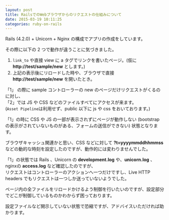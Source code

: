 ```yaml
---
layout: post
title: RailsでのWebブラウザからのリクエストの仕組みについて
date: 2015-03-19 10:11:25
categories: ruby-on-rails
---
```

<p>Rails (4.2.0) + Unicorn + Nginx の構成でアプリの作成をしています。</p>

<p>その際に以下の 2 つで動作が違うことに気づきました。</p>

<ol>
<li><code>link_to</code> や直接 view に a タグでリンクを書いたページ。(仮に <strong>http://test/sample/new</strong> とします。)</li>
<li>上記の表示後にリロードした時や、ブラウザで直接 <strong>http://test/sample/new</strong> を開いたとき。</li>
</ol>

<p>「1」 の際に sample コントローラーの new のページだけリクエストがくるのに対し、<br>
「2」では JS や CSS などのファイルすべてにアクセスが来ます。<br>
(<code>Asset Pipeline</code>は利用せず、public 以下に js や css をおいております。)</p>

<p>「1」の時に CSS や JS の一部が表示されずにページが動作しない (bootstrap の表示がされていないものがある、フォームの送信ができない) 状態となります。</p>

<p>ブラウザキャッシュ関連かと思い、CSS などに対して <strong>?t=yyyymmddhhmmss</strong> などの動的な時刻を設定したのですが、動作的には変わりませんでした。</p>

<p>「1」の状態では Rails 、Unicorn の <strong>development.log</strong> や、<strong>unicorn.log</strong> 、nginxの <strong>access.log</strong> など確認したのですが、<br>
リクエストはコントローラーのアクションへ一つだけですし、Live HTTP headers でもリクエストは一つしか送っていないようでした。</p>

<p>ページ内の全ファイルをリロードかけるよう制御を行いたいのですが、設定部分でどこが制御しているものかわからず困っております。</p>

<p>設定ファイルなど開示していない状態で恐縮ですが、アドバイスいただければ助かります。</p>
